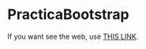 # PracticaBootstrap

If you want see the web, use [THIS LINK](http://wordpressdaw.net23.net/PracticaBootstrap/index.html).
